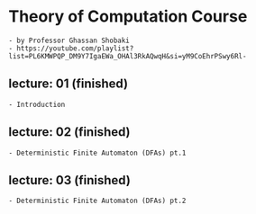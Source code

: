 # Theory of Computation Course
    - by Professor Ghassan Shobaki
    - https://youtube.com/playlist?list=PL6KMWPQP_DM9Y7IgaEWa_OHAl3RkAQwqH&si=yM9CoEhrPSwy6Rl-

## lecture: 01 (finished)
    - Introduction

## lecture: 02 (finished)
    - Deterministic Finite Automaton (DFAs) pt.1

## lecture: 03 (finished)
    - Deterministic Finite Automaton (DFAs) pt.2
